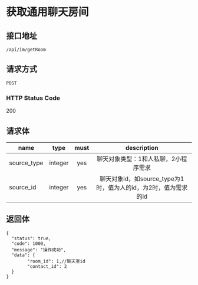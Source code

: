 # 获取通用聊天房间

## 接口地址

`/api/im/getRoom`

## 请求方式

`POST`

### HTTP Status Code

200

## 请求体

| name     | type     | must     | description |
|----------|:--------:|:--------:|:--------:|
| source_type | integer | yes | 聊天对象类型：1和人私聊，2小程序需求 |
| source_id | integer | yes | 聊天对象id，如source_type为1时，值为人的id，为2时，值为需求的id |


## 返回体

```json5
{
  "status": true,
  "code": 1000,
  "message": "操作成功",
  "data": {
        "room_id": 1,//聊天室id
        "contact_id": 2
  }
}
``` 
